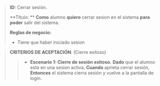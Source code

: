 > **ID:** Cerrar sesión.
>
> **TItulo: ** **Como** alumno **quiero** cerrar sesion en el sistema **para poder** salir del sistema.
>
> **Reglas de negocio:**
>- Tiene que haber iniciado sesion

> **CRITERIOS DE ACEPTACIÓN**: (Cierre exitoso)
>>- **Escenario 1: Cierre de sesión exitoso.**
> **Dado** que el alumno esta en una sesion activa,
> **Cuando** aprieta cerrar sesión,
> **Entonces** el sistema cierra sesión y vuelve a la pantalla de login.


